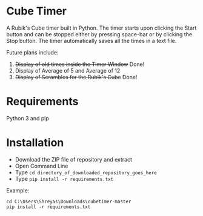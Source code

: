 # Cube Timer
A Rubik's Cube timer built in Python. The timer starts upon clicking the Start button and can be stopped either by pressing space-bar or by clicking the Stop button. The timer automatically saves all the times in a text file. 

Future plans include:
1. ~~Display of old times inside the Timer Window~~ Done!
2. Display of Average of 5 and Average of 12
3. ~~Display of Scrambles for the Rubik's Cube~~ Done!

# Requirements
Python 3 and pip

# Installation
* Download the ZIP file of repository and extract
* Open Command Line
* Type `cd directory_of_downloaded_repository_goes_here`
* Type `pip install -r requirements.txt`

Example:
```
cd C:\Users\Shreyas\Downloads\cubetimer-master
pip install -r requirements.txt
```
